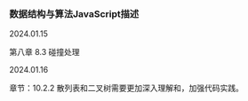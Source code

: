 ### 数据结构与算法JavaScript描述

2024.01.15

第八章 8.3 碰撞处理 

2024.01.16

章节：10.2.2 
散列表和二叉树需要更加深入理解和，加强代码实践。
